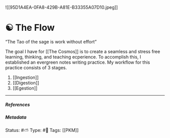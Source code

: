 
![[95D1A4EA-0FA8-429B-A81E-B33355A07D10.jpeg]]

# ☯️ The Flow

“The Tao of the sage is work without effort”

The goal I have for [[The Cosmos]] is to create a seamless and stress free learning, thinking, and teaching ecperience. To accomplish this, I established an evergreen notes writing practice. My workflow for this practice consists of 3 stages.

1. [[Ingestion]]
2. [[Digestion]]
3. [[Egestion]]

___

##### References


##### Metadata
Status:  #⛅️ 
Type: #🔵 
Tags:  [[PKM]]